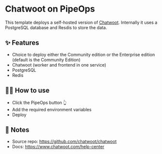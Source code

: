 # Chatwoot on PipeOps

This template deploys a self-hosted version of [Chatwoot](https://www.chatwoot.com/). Internally it uses a PostgreSQL database and Resdis to store the data.

## ✨ Features

- Choice to deploy either the Community edition or the Enterprise edition (default is the Community Edition)
- Chatwoot (worker and frontend in one service)
- PostgreSQL
- Redis

## 💁‍♀️ How to use

- Click the PipeOps button 👆
- Add the required environment variables
- Deploy

## 📝 Notes

- Source repo: https://github.com/chatwoot/chatwoot
- Docs: https://www.chatwoot.com/help-center
